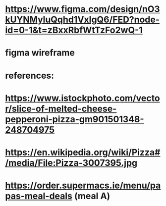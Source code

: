 # https://www.figma.com/design/nO3kUYNMyluQqhd1VxIgQ6/FED?node-id=0-1&t=zBxxRbfWtTzFo2wQ-1
# figma wireframe
# references: 
# https://www.istockphoto.com/vector/slice-of-melted-cheese-pepperoni-pizza-gm901501348-248704975
# https://en.wikipedia.org/wiki/Pizza#/media/File:Pizza-3007395.jpg
# https://order.supermacs.ie/menu/papas-meal-deals (meal A)